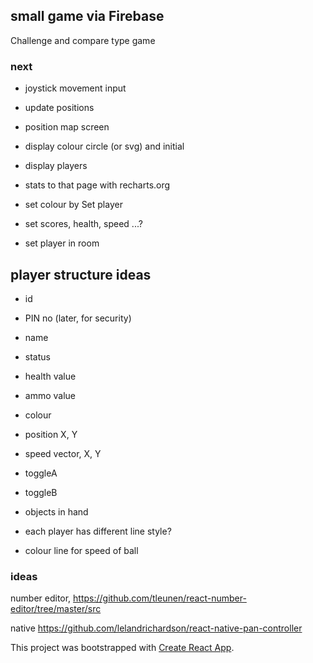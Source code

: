 ## small game via Firebase ##

Challenge and compare type game

### next ###

- joystick movement input
- update positions

- position map screen
- display colour circle (or svg) and initial
- display players

- stats to that page with recharts.org

- set colour by Set player
- set scores, health, speed ...?
- set player in room


## player structure ideas ##
- id
- PIN no (later, for security)
- name
- status
- health value
- ammo value
- colour
- position X, Y
- speed vector, X, Y
- toggleA
- toggleB
- objects in hand

- each player has different line style?
- colour line for speed of ball

### ideas
number editor, https://github.com/tleunen/react-number-editor/tree/master/src

native
https://github.com/lelandrichardson/react-native-pan-controller

This project was bootstrapped with [Create React App](https://github.com/facebookincubator/create-react-app).

